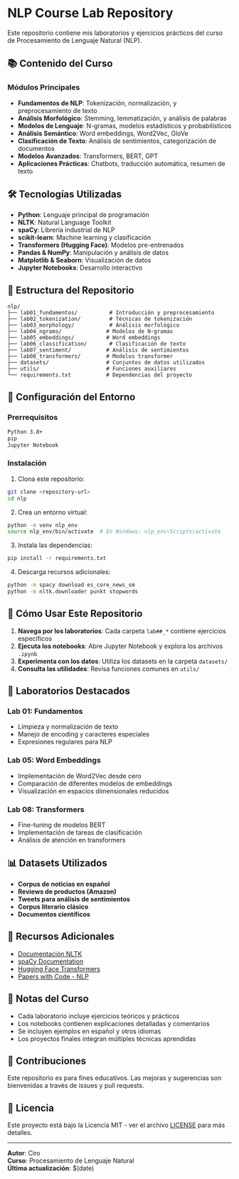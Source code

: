 # NLP Course Lab Repository

Este repositorio contiene mis laboratorios y ejercicios prácticos del curso de Procesamiento de Lenguaje Natural (NLP).

## 📚 Contenido del Curso

### Módulos Principales
- **Fundamentos de NLP**: Tokenización, normalización, y preprocesamiento de texto
- **Análisis Morfológico**: Stemming, lemmatización, y análisis de palabras
- **Modelos de Lenguaje**: N-gramas, modelos estadísticos y probabilísticos
- **Análisis Semántico**: Word embeddings, Word2Vec, GloVe
- **Clasificación de Texto**: Análisis de sentimientos, categorización de documentos
- **Modelos Avanzados**: Transformers, BERT, GPT
- **Aplicaciones Prácticas**: Chatbots, traducción automática, resumen de texto

## 🛠️ Tecnologías Utilizadas

- **Python**: Lenguaje principal de programación
- **NLTK**: Natural Language Toolkit
- **spaCy**: Librería industrial de NLP
- **scikit-learn**: Machine learning y clasificación
- **Transformers (Hugging Face)**: Modelos pre-entrenados
- **Pandas & NumPy**: Manipulación y análisis de datos
- **Matplotlib & Seaborn**: Visualización de datos
- **Jupyter Notebooks**: Desarrollo interactivo

## 📁 Estructura del Repositorio

```
nlp/
├── lab01_fundamentos/          # Introducción y preprocesamiento
├── lab02_tokenization/         # Técnicas de tokenización
├── lab03_morphology/           # Análisis morfológico
├── lab04_ngrams/              # Modelos de N-gramas
├── lab05_embeddings/          # Word embeddings
├── lab06_classification/       # Clasificación de texto
├── lab07_sentiment/           # Análisis de sentimientos
├── lab08_transformers/        # Modelos transformer
├── datasets/                  # Conjuntos de datos utilizados
├── utils/                     # Funciones auxiliares
└── requirements.txt           # Dependencias del proyecto
```

## 🚀 Configuración del Entorno

### Prerrequisitos
```bash
Python 3.8+
pip
Jupyter Notebook
```

### Instalación
1. Clona este repositorio:
```bash
git clone <repository-url>
cd nlp
```

2. Crea un entorno virtual:
```bash
python -m venv nlp_env
source nlp_env/bin/activate  # En Windows: nlp_env\Scripts\activate
```

3. Instala las dependencias:
```bash
pip install -r requirements.txt
```

4. Descarga recursos adicionales:
```bash
python -m spacy download es_core_news_sm
python -m nltk.downloader punkt stopwords
```

## 📖 Cómo Usar Este Repositorio

1. **Navega por los laboratorios**: Cada carpeta `lab##_*` contiene ejercicios específicos
2. **Ejecuta los notebooks**: Abre Jupyter Notebook y explora los archivos `.ipynb`
3. **Experimenta con los datos**: Utiliza los datasets en la carpeta `datasets/`
4. **Consulta las utilidades**: Revisa funciones comunes en `utils/`

## 🎯 Laboratorios Destacados

### Lab 01: Fundamentos
- Limpieza y normalización de texto
- Manejo de encoding y caracteres especiales
- Expresiones regulares para NLP

### Lab 05: Word Embeddings
- Implementación de Word2Vec desde cero
- Comparación de diferentes modelos de embeddings
- Visualización en espacios dimensionales reducidos

### Lab 08: Transformers
- Fine-tuning de modelos BERT
- Implementación de tareas de clasificación
- Análisis de atención en transformers

## 📊 Datasets Utilizados

- **Corpus de noticias en español**
- **Reviews de productos (Amazon)**
- **Tweets para análisis de sentimientos**
- **Corpus literario clásico**
- **Documentos científicos**

## 🔗 Recursos Adicionales

- [Documentación NLTK](https://www.nltk.org/)
- [spaCy Documentation](https://spacy.io/)
- [Hugging Face Transformers](https://huggingface.co/transformers/)
- [Papers with Code - NLP](https://paperswithcode.com/area/natural-language-processing)

## 📝 Notas del Curso

- Cada laboratorio incluye ejercicios teóricos y prácticos
- Los notebooks contienen explicaciones detalladas y comentarios
- Se incluyen ejemplos en español y otros idiomas
- Los proyectos finales integran múltiples técnicas aprendidas

## 🤝 Contribuciones

Este repositorio es para fines educativos. Las mejoras y sugerencias son bienvenidas a través de issues y pull requests.

## 📄 Licencia

Este proyecto está bajo la Licencia MIT - ver el archivo [LICENSE](LICENSE) para más detalles.

---

**Autor**: Ciro  
**Curso**: Procesamiento de Lenguaje Natural  
**Última actualización**: $(date)